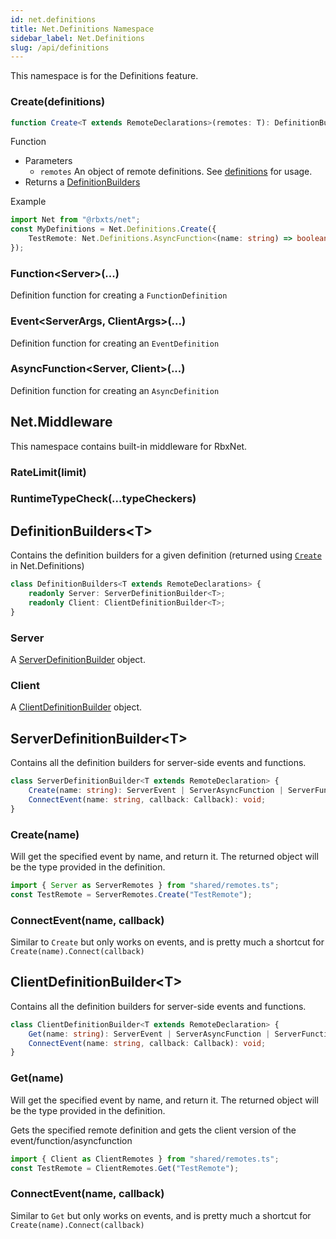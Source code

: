```yaml
---
id: net.definitions
title: Net.Definitions Namespace
sidebar_label: Net.Definitions
slug: /api/definitions
---
```


This namespace is for the Definitions feature.

### Create(definitions)
```ts
function Create<T extends RemoteDeclarations>(remotes: T): DefinitionBuilders<T>
```


Function
- Parameters
    - `remotes` An object of remote definitions. See [definitions](../definitions#definitions-oh-my) for usage.
- Returns a [DefinitionBuilders](#definitionbuilderst)

Example
```ts title="shared/remotes.ts"
import Net from "@rbxts/net";
const MyDefinitions = Net.Definitions.Create({
    TestRemote: Net.Definitions.AsyncFunction<(name: string) => boolean>()
});
```



### Function&lt;Server&gt;(...)
Definition function for creating a `FunctionDefinition`
### Event&lt;ServerArgs, ClientArgs&gt;(...)
Definition function for creating an `EventDefinition`
### AsyncFunction&lt;Server, Client&gt;(...)
Definition function for creating an `AsyncDefinition`

## Net.Middleware
This namespace contains built-in middleware for RbxNet.

### RateLimit(limit)
### RuntimeTypeCheck(...typeCheckers)

## DefinitionBuilders&lt;T&gt;
Contains the definition builders for a given definition (returned using [`Create`](definitions#createdefinitions) in Net.Definitions)

```ts
class DefinitionBuilders<T extends RemoteDeclarations> {
    readonly Server: ServerDefinitionBuilder<T>;
    readonly Client: ClientDefinitionBuilder<T>;
}
```

### Server
A [ServerDefinitionBuilder](definitions#serverdefinitionbuildert) object.
### Client
A [ClientDefinitionBuilder](definitions#clientdefinitionbuildert) object.

<!-- 
#### Example Usage

The definitions should be placed in a shared file:

```ts title="shared/remotes.ts"
import Net from "@rbxts/net";
const MyDefinitions = Net.Definitions.Create({
    TestRemote: Net.Definitions.AsyncFunction<(name: string) => boolean>()
});
```


### GetClient(name)
Gets the specified remote definition and gets the client version of the event/function/asyncfunction

```ts title="client/example.client.ts"
import MyDefinitions from "shared/remotes.ts";
const TestRemote = MyDefinitions.GetClient("TestRemote");
```

### CreateServer(name)
Creates the specified remote definition on the server

```ts title="server/example.server.ts"
import MyDefinitions from "shared/remotes.ts";
const TestRemote = MyDefinitions.CreateServer("TestRemote");
``` -->

## ServerDefinitionBuilder&lt;T&gt;
Contains all the definition builders for server-side events and functions.

```ts
class ServerDefinitionBuilder<T extends RemoteDeclaration> {
    Create(name: string): ServerEvent | ServerAsyncFunction | ServerFunction;
    ConnectEvent(name: string, callback: Callback): void;
}
```


### Create(name)
Will get the specified event by name, and return it. The returned object will be the type provided in the definition.

```ts title="server/example.server.ts"
import { Server as ServerRemotes } from "shared/remotes.ts";
const TestRemote = ServerRemotes.Create("TestRemote");
```

### ConnectEvent(name, callback)
Similar to `Create` but only works on events, and is pretty much a shortcut for `Create(name).Connect(callback)`
## ClientDefinitionBuilder&lt;T&gt;
Contains all the definition builders for server-side events and functions.

```ts
class ClientDefinitionBuilder<T extends RemoteDeclaration> {
    Get(name: string): ServerEvent | ServerAsyncFunction | ServerFunction;
    ConnectEvent(name: string, callback: Callback): void;
}
```
### Get(name)
Will get the specified event by name, and return it. The returned object will be the type provided in the definition.

Gets the specified remote definition and gets the client version of the event/function/asyncfunction

```ts title="client/example.client.ts"
import { Client as ClientRemotes } from "shared/remotes.ts";
const TestRemote = ClientRemotes.Get("TestRemote");
```

### ConnectEvent(name, callback)
Similar to `Get` but only works on events, and is pretty much a shortcut for `Create(name).Connect(callback)`